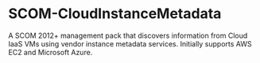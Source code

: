# SCOM-CloudInstanceMetadata
A SCOM 2012+ management pack that discovers information from Cloud IaaS VMs using vendor instance metadata services.  Initially supports AWS EC2 and Microsoft Azure.
